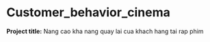 # Customer_behavior_cinema
**Project title:**
Nang cao kha nang quay lai cua khach hang tai rap phim


